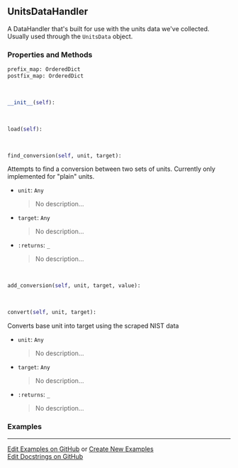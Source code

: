 ## <a id="McUtils.Data.ConstantsData.UnitsDataHandler">UnitsDataHandler</a>
A DataHandler that's built for use with the units data we've collected.
Usually used through the `UnitsData` object.

### Properties and Methods
```python
prefix_map: OrderedDict
postfix_map: OrderedDict
```
<a id="McUtils.Data.ConstantsData.UnitsDataHandler.__init__" class="docs-object-method">&nbsp;</a>
```python
__init__(self): 
```

<a id="McUtils.Data.ConstantsData.UnitsDataHandler.load" class="docs-object-method">&nbsp;</a>
```python
load(self): 
```

<a id="McUtils.Data.ConstantsData.UnitsDataHandler.find_conversion" class="docs-object-method">&nbsp;</a>
```python
find_conversion(self, unit, target): 
```
Attempts to find a conversion between two sets of units. Currently only implemented for "plain" units.
- `unit`: `Any`
    >No description...
- `target`: `Any`
    >No description...
- `:returns`: `_`
    >No description...

<a id="McUtils.Data.ConstantsData.UnitsDataHandler.add_conversion" class="docs-object-method">&nbsp;</a>
```python
add_conversion(self, unit, target, value): 
```

<a id="McUtils.Data.ConstantsData.UnitsDataHandler.convert" class="docs-object-method">&nbsp;</a>
```python
convert(self, unit, target): 
```
Converts base unit into target using the scraped NIST data
- `unit`: `Any`
    >No description...
- `target`: `Any`
    >No description...
- `:returns`: `_`
    >No description...

### Examples


___

[Edit Examples on GitHub](https://github.com/McCoyGroup/References/edit/gh-pages/Documentation/examples/McUtils/Data/ConstantsData/UnitsDataHandler.md) or 
[Create New Examples](https://github.com/McCoyGroup/References/new/gh-pages/?filename=Documentation/examples/McUtils/Data/ConstantsData/UnitsDataHandler.md) <br/>
[Edit Docstrings on GitHub](https://github.com/McCoyGroup/McUtils/edit/master/Data/ConstantsData.py?message=Update%20Docs)